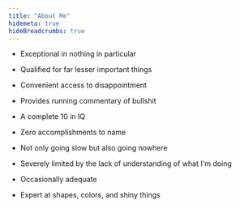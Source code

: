 ```yaml
---
title: "About Me"
hidemeta: true
hideBreadcrumbs: true
---
```


- Exceptional in nothing in particular

- Qualified for far lesser important things

- Convenient access to disappointment

- Provides running commentary of bullshit

- A complete 10 in IQ

- Zero accomplishments to name

- Not only going slow but also going nowhere

- Severely limited by the lack of understanding of what I'm doing

- Occasionally adequate

- Expert at shapes, colors, and shiny things
